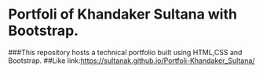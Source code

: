 # Portfoli of Khandaker Sultana with Bootstrap.
###This repository hosts a technical portfolio built using HTML,CSS and Bootstrap.
##Like link:https://sultanak.github.io/Portfoli-Khandaker_Sultana/

